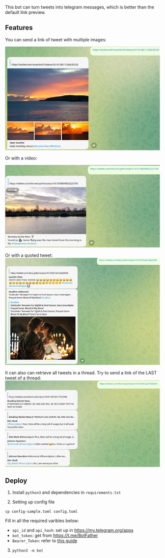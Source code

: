 This bot can turn tweets into telegram messages, which is better than the default link preview.

## Features

You can send a link of tweet with multiple images:

![multiple images](assets/multiple-images.webp)

Or with a video:

![video](assets/video.webp)

Or with a quoted tweet:
![quoted tweet](assets/quoted-tweet.webp)

It can also can retrieve all tweets in a thread. Try to send a link of the LAST tweet of a thread:
![thread](assets/thread.webp)

## Deploy

1. Install `python3` and dependencies in `requirements.txt`

2. Setting up config file

```
cp config-sample.toml config.toml
```

Fill in all the required varibles below:

- `api_id` and `api_hash`: set up in https://my.telegram.org/apps
- `bot_token`: get from https://t.me/BotFather
- `Bearer_Token`: refer to [this guide](https://developer.twitter.com/en/docs/authentication/oauth-2-0/application-only)

3. `python3 -m bot`
